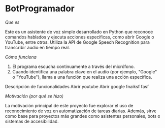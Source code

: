 # BotProgramador

*Que es*

Este es un asistente de voz simple desarrollado en Python que reconoce comandos hablados y ejecuta acciones específicas, como abrir Google o YouTube, entre otros. Utiliza la API de Google Speech Recognition para transcribir audio en tiempo real.


*Cómo funciona*

1. El programa escucha continuamente a través del micrófono.
2. Cuando identifica una palabra clave en el audio (por ejemplo, "Google" o "YouTube"), llama a una función que realiza una acción específica.


Descripción de funcionalidades
    Abrir youtube
    Abrir google
    fnaiksf
    fasf


*Motivación (por qué se hizo)*

La motivación principal de este proyecto fue explorar el uso de reconocimiento de voz en automatización de tareas diarias.
Además, sirve como base para proyectos más grandes como asistentes personales, bots o sistemas de accesibilidad.